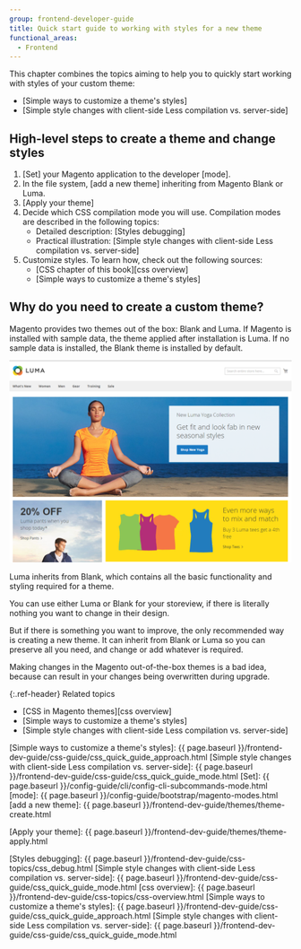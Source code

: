 ```yaml
---
group: frontend-developer-guide
title: Quick start guide to working with styles for a new theme
functional_areas:
  - Frontend
---
```


This chapter combines the topics aiming to help you to quickly start working with styles of your custom theme:

-  [Simple ways to customize a theme's styles]
-  [Simple style changes with client-side Less compilation vs. server-side]

## High-level steps to create a theme and change styles

1. [Set] your Magento application to the developer [mode].
1. In the file system, [add a new theme] inheriting from Magento Blank or Luma.
1. [Apply your theme]
1. Decide which CSS compilation mode you will use. Compilation modes are described in the following topics:
   -  Detailed description: [Styles debugging]
   -  Practical illustration: [Simple style changes with client-side Less compilation vs. server-side]
1. Customize styles. To learn how, check out the following sources:
   -  [CSS chapter of this book][css overview]
   -  [Simple ways to customize a theme's styles]

## Why do you need to create a custom theme?

Magento provides two themes out of the box: Blank and Luma. If Magento is installed with sample data, the theme applied after installation is Luma. If no sample data is installed, the Blank theme is installed by default.

![Storefront with Luma applied]

Luma inherits from Blank, which contains all the basic functionality and styling required for a theme.

You can use either Luma or Blank for your storeview, if there is literally nothing you want to change in their design.

But if there is something you want to improve, the only recommended way is creating a new theme. It can inherit from Blank or Luma so you can preserve all you need, and change or add whatever is required.

Making changes in the Magento out-of-the-box themes is a bad idea, because can result in your changes being overwritten during upgrade.

{:.ref-header}
Related topics

-  [CSS in Magento themes][css overview]
-  [Simple ways to customize a theme's styles]
-  [Simple style changes with client-side Less compilation vs. server-side]

<!-- Link Definitions -->
[Simple ways to customize a theme's styles]: {{ page.baseurl }}/frontend-dev-guide/css-guide/css_quick_guide_approach.html
[Simple style changes with client-side Less compilation vs. server-side]: {{ page.baseurl }}/frontend-dev-guide/css-guide/css_quick_guide_mode.html
[Set]: {{ page.baseurl }}/config-guide/cli/config-cli-subcommands-mode.html
[mode]: {{ page.baseurl }}/config-guide/bootstrap/magento-modes.html
[add a new theme]: {{ page.baseurl }}/frontend-dev-guide/themes/theme-create.html

[Apply your theme]: {{ page.baseurl }}/frontend-dev-guide/themes/theme-apply.html

[Styles debugging]: {{ page.baseurl }}/frontend-dev-guide/css-topics/css_debug.html
[Simple style changes with client-side Less compilation vs. server-side]: {{ page.baseurl }}/frontend-dev-guide/css-guide/css_quick_guide_mode.html
[css overview]: {{ page.baseurl }}/frontend-dev-guide/css-topics/css-overview.html
[Simple ways to customize a theme's styles]: {{ page.baseurl }}/frontend-dev-guide/css-guide/css_quick_guide_approach.html
[Simple style changes with client-side Less compilation vs. server-side]: {{ page.baseurl }}/frontend-dev-guide/css-guide/css_quick_guide_mode.html

<!-- Image definitions -->
[Storefront with Luma applied]: ../../../_images/frontend/css_guide_luma21.png
